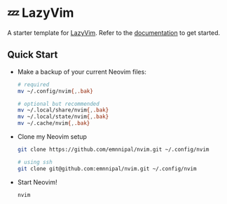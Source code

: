 # 💤 LazyVim

A starter template for [LazyVim](https://github.com/LazyVim/LazyVim).
Refer to the [documentation](https://lazyvim.github.io/installation) to get started.

## Quick Start

- Make a backup of your current Neovim files:

  ```sh
  # required
  mv ~/.config/nvim{,.bak}

  # optional but recommended
  mv ~/.local/share/nvim{,.bak}
  mv ~/.local/state/nvim{,.bak}
  mv ~/.cache/nvim{,.bak}
  ```

- Clone my Neovim setup

  ```sh
  git clone https://github.com/emnnipal/nvim.git ~/.config/nvim

  ```

  ```sh
  # using ssh
  git clone git@github.com:emnnipal/nvim.git ~/.config/nvim
  ```

- Start Neovim!

  ```sh
  nvim
  ```
